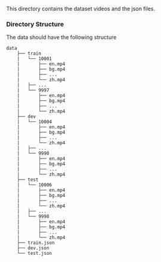 This directory contains the dataset videos and the json files.

### Directory Structure

The data should have the following structure

```
data
    ├── train
    |   └── 10001
    |       ├── en.mp4
    |       ├── bg.mp4
    |       ├── ...
    |       └── zh.mp4
    |   ├── ...
    |   └── 9997
    |       ├── en.mp4
    |       ├── bg.mp4
    |       ├── ...
    |       └── zh.mp4
    ├── dev
    |   └── 10004
    |       ├── en.mp4
    |       ├── bg.mp4
    |       ├── ...
    |       └── zh.mp4
    |   ├── ...
    |   └── 9990
    |       ├── en.mp4
    |       ├── bg.mp4
    |       ├── ...
    |       └── zh.mp4
    ├── test
    |   └── 10006
    |       ├── en.mp4
    |       ├── bg.mp4
    |       ├── ...
    |       └── zh.mp4
    |   ├── ...
    |   └── 9998
    |       ├── en.mp4
    |       ├── bg.mp4
    |       ├── ...
    |       └── zh.mp4
    ├── train.json
    ├── dev.json
    └── test.json
```